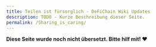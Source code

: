 ```yaml
---
title: Teilen ist fürsorglich - DeFiChain Wiki Updates
description: TODO - Kurze Beschreibung dieser Seite.
permalink: /Sharing_is_caring/
---
```


**Diese Seite wurde noch nicht übersetzt. Bitte hilf mit! ❤**
